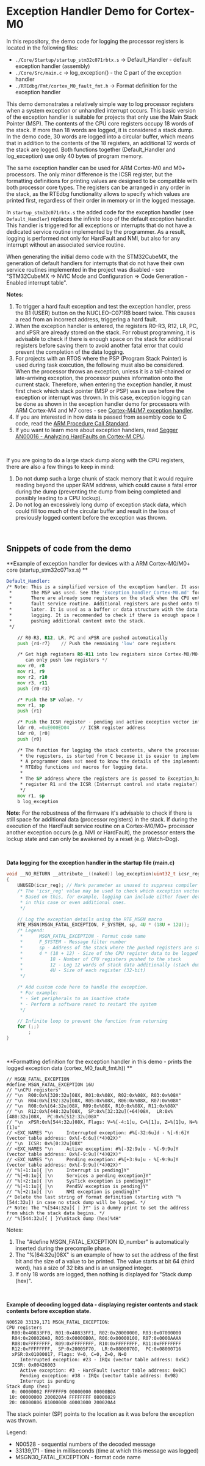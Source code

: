 # Exception Handler Demo for Cortex-M0

In this repository, the demo code for logging the processor registers is located in the following files:
* `./Core/Startup/startup_stm32c071rbtx.s` &rarr; Default_Handler - default exception handler (assembly)
* `./Core/Src/main.c` &rarr; log_exception() - the C part of the exception handler
* `./RTEdbg/Fmt/cortex_M0_fault_fmt.h` &rarr; Format definition for the exception handler

This demo demonstrates a relatively simple way to log processor registers when a system exception or unhandled interrupt occurs. This basic version of the exception handler is suitable for projects that only use the Main Stack Pointer (MSP).  The contents of the CPU core registers occupy 18 words of the stack. If more than 18 words are logged, it is considered a stack dump. In the demo code, 30 words are logged into a circular buffer, which means that in addition to the contents of the 18 registers, an additional 12 words of the stack are logged. Both functions together (Default_Handler and log_exception) use only 40 bytes of program memory.

The same exception handler can be used for ARM Cortex-M0 and M0+ processors. The only minor difference is the ICSR register, but the formatting definitions for printing values are designed to be compatible with both processor core types. The registers can be arranged in any order in the stack, as the RTEdbg functionality allows to specify which values are printed first, regardless of their order in memory or in the logged message.

In `startup_stm32c071rbtx.s` the added code for the exception handler (see `Default_Handler`) replaces the infinite loop of the default exception handler. This  handler is triggered for all exceptions or interrupts that do not have a dedicated service routine implemented by the programmer. As a result, logging is performed not only for HardFault and NMI, but also for any interrupt without an associated service routine.

When generating the initial demo code with the STM32CubeMX, the generation of default handlers for interrupts that do not have their own service routines implemented in the project was disabled - see "STM32CubeMX => NVIC Mode and Configuration => Code Generation - Enabled interrupt table".

**Notes:**
1. To trigger a hard fault exception and test the exception handler, press the B1 (USER) button on the NUCLEO-C071RB board twice. This causes a read from an incorrect address, triggering a hard fault.
1. When the exception handler is entered, the registers R0-R3, R12, LR, PC, and xPSR are already stored on the stack. For robust programming, it is advisable to check if there is enough space on the stack for additional registers before saving them to avoid another fatal error that could prevent the completion of the data logging.
2. For projects with an RTOS where the PSP (Program Stack Pointer) is used during task execution, the following must also be considered. When the processor throws an exception, unless it is a tail-chained or late-arriving exception, the processor pushes information onto the current stack. Therefore, when entering the exception handler, it must first check which stack pointer (MSP or PSP) was in use before the exception or interrupt was thrown. In this case, exception logging can be done as shown in the exception handler demo for processors with ARM Cortex-M4 and M7 cores - see [Cortex-M4/M7 exception handler](https://github.com/RTEdbg/RTEdbgDemo/blob/master/STM32H743/RTEdbg/Demo_code/Fault_handler.md).
3. If you are interested in how data is passed from assembly code to C code, read the [ARM Procedure Call Standard](https://developer.arm.com/documentation/den0013/d/Application-Binary-Interfaces/Procedure-Call-Standard).
4. If you want to learn more about exception handlers, read [Segger AN00016 - Analyzing HardFaults on Cortex-M CPU](https://www.segger.com/downloads/application-notes/AN00016).

<br>

If you are going to do a large stack dump along with the CPU registers, there are also a few things to keep in mind:
1. Do not dump such a large chunk of stack memory that it would require reading beyond the upper RAM address, which could cause a fatal error during the dump (preventing the dump from being completed and possibly leading to a CPU lockup).
2. Do not log an excessively long dump of exception stack data, which could fill too much of the circular buffer and result in the loss of previously logged content before the exception was thrown.

<br>

## Snippets of code from the demo

**Example of exception handler for devices with a ARM Cortex-M0/M0+ core (startup_stm32c071xx.s) **
```asm
Default_Handler:
/* Note: This is a simplified version of the exception handler. It assumes that
 *       the MSP was used. See the 'Exception_handler_Cortex-M0.md' for details.
 *       There are already some registers on the stack when the CPU enters the
 *       fault service routine. Additional registers are pushed onto the stack
 *       later. It is used as a buffer or data structure with the data it is
 *       logging. It is recommended to check if there is enough space before
 *       pushing additional content onto the stack.
 */

	// R0-R3, R12, LR, PC and xPSR are pushed automatically
    push {r4-r7}	// Push the remaining 'low' core registers

    /* Get high registers R8-R11 into low registers since Cortex-M0/M0+
       can only push low registers */
    mov r0, r8
    mov r1, r9
    mov r2, r10
    mov r3, r11
    push {r0-r3}

    /* Push the SP value. */
    mov r1, sp
    push {r1}

    /* Push the ICSR register - pending and active exception vector info */
    ldr r0, =0xE000ED04    // ICSR register address
    ldr r0, [r0]
    push {r0}

	/* The function for logging the stack contents, where the processor has stored
	 * the registers, is started from C because it is easier to implement that way.
	 * A programmer does not need to know the details of the implementation of
	 * RTEdbg functions and macros for logging data.
	 *
	 * The SP address where the registers are is passed to Exception_handler() in
	 * register R1 and the ICSR (Interrupt control and state register) value in R0.
	 */
    mov r1, sp
    b log_exception
```
**Note:** For the robustness of the firmware it's advisable to check if there is still space for additional data (processor registers) in the stack. If during the execution of the HardFault service routine on a Cortex-M0/M0+ processor another exception occurs (e.g. NMI or HardFault), the processor enters the lockup state and can only be awakened by a reset (e.g. Watch-Dog).

<br>

**Data logging for the exception handler in the startup file (main.c)**
```C
void __NO_RETURN __attribute__((naked)) log_exception(uint32_t icsr_reg, const uint32_t *sp)
{
    UNUSED(icsr_reg); // Mark parameter as unused to suppress compiler warnings
    /* The 'icsr_reg' value may be used to check which exception vector is active.
     * Based on this, for example, logging can include either fewer details than
     * in this case or even additional ones.
     */

    // Log the exception details using the RTE_MSGN macro
    RTE_MSGN(MSGN_FATAL_EXCEPTION, F_SYSTEM, sp, 4U * (18U + 12U));
    /* Legend:
     *      MSGN_FATAL_EXCEPTION - Format code name
     *      F_SYSTEM - Message filter number
     *      sp - Address of the stack where the pushed registers are stored
     *      4 * (18 + 12) - Size of the CPU register data to be logged
     *          18 - Number of CPU registers pushed to the stack
     *          12 - Log 12 words of stack data additionally (stack dump example).
     *          4U - Size of each register (32-bit)
     */

    /* Add custom code here to handle the exception.
     * For example:
     * - Set peripherals to an inactive state
     * - Perform a software reset to restart the system
     */

    // Infinite loop to prevent the function from returning
    for (;;)
        ;
}
```

<br>

**Formatting definition for the exception handler in this demo - prints the logged exception data (cortex_M0_fault_fmt.h)) **
```
// MSGN_FATAL_EXCEPTION
#define MSGN_FATAL_EXCEPTION 16U
// "\nCPU registers"
// "\n  R00:0x%[320:32u]08X, R01:0x%08X, R02:0x%08X, R03:0x%08X"
// "\n  R04:0x%[192:32u]08X, R05:0x%08X, R06:0x%08X, R07:0x%08X"
// "\n  R08:0x%[64:32u]08X, R09:0x%08X, R10:0x%08X, R11:0x%08X"
// "\n  R12:0x%[448:32u]08X,  SP:0x%[32:32u](+64)08X,  LR:0x%[480:32u]08X,  PC:0x%[512:32u]08X"
// "\n  xPSR:0x%[544:32u]08X, Flags: V=%[-4:1]u, C=%[1]u, Z=%[1]u, N=%[1]u"
// <EXC_NAMES "\n     Interrupted exception: #%[-32:6u]d - %[-6:6]Y (vector table address: 0x%[-6:6u](*4)02X)"
// "\n  ICSR: 0x%[0:32u]08X"
// <EXC_NAMES "\n     Active exception: #%[-32:9u]u - %[-9:9u]Y (vector table address: 0x%[-9:9u](*4)02X)"
// <EXC_NAMES "\n     Pending exception: #%[+3:9u]u - %[-9:9u]Y (vector table address: 0x%[-9:9u](*4)02X)"
// "%[+1:1u]{ |\n     Interrupt is pending}Y"
// "%[+0:1u]{ |\n     Services a pending exception}Y"
// "%[+2:1u]{ |\n     SysTick exception is pending}Y"
// "%[+1:1u]{ |\n     PendSV exception is pending}Y"
// "%[+2:1u]{ |\n     NMI exception is pending}Y"
/* Delete the last string of format definition (starting with "%[544:32u]) in case no stack dump will be logged. */
/* Note: The "%[544:32u]{ | }Y" is a dummy print to set the address from which the stack data begins. */
// "%[544:32u]{ | }Y\nStack dump (hex)%4H"
```
Notes:
1. The "#define MSGN_FATAL_EXCEPTION ID_number" is automatically inserted during the precompile phase.
2. The "%[64:32u]08X" is an example of how to set the address of the first bit and the size of a value to be printed. The value starts at bit 64 (third word), has a size of 32 bits and is an unsigned integer.
3. If only 18 words are logged, then nothing is displayed for "Stack dump (hex)".

<br>

**Example of decoding logged data - displaying register contents and stack contents before exception state.**
```
N00528 33139,171 MSGN_FATAL_EXCEPTION: 
CPU registers
  R00:0x40833FF0, R01:0x40833FF1, R02:0x20000000, R03:0x07000000
  R04:0x200020A0, R05:0x00000B0A, R06:0x00000100, R07:0x0000AAAA
  R08:0xFFFFFFFF, R09:0xFFFFFFFF, R10:0xFFFFFFFF, R11:0xFFFFFFFF
  R12:0xFFFFFFFF,  SP:0x20005F70,  LR:0x0800070D,  PC:0x08000716
  xPSR:0x01000017, Flags: V=0, C=0, Z=0, N=0
     Interrupted exception: #23 - IRQx (vector table address: 0x5C)
  ICSR: 0x00426003
     Active exception: #3 - HardFault (vector table address: 0x0C)
     Pending exception: #38 - IRQx (vector table address: 0x98)
     Interrupt is pending     
Stack dump (hex)
  0: 00000002 FFFFFFF9 00000000 00000B0A 
 10: 00000000 200020A4 FFFFFFFF 08000829 
 20: 08000806 81000000 40003000 200020A4 
```
The stack pointer (SP) points to the location as it was before the exception was thrown.

Legend:
* N00528 - sequential numbers of the decoded message
* 33139,171 - time in milliseconds (time at which this message was logged)
* MSGN30_FATAL_EXCEPTION - format code name